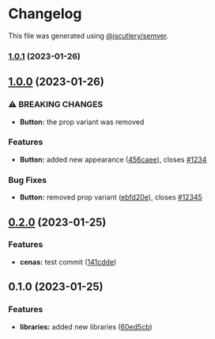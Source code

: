 # Changelog

This file was generated using [@jscutlery/semver](https://github.com/jscutlery/semver).

### [1.0.1](https://github.com/thomazcapra/grown-up-monorepo/compare/is-odd-1.0.0...is-odd-1.0.1) (2023-01-26)

## [1.0.0](https://github.com/thomazcapra/grown-up-monorepo/compare/is-odd-0.2.0...is-odd-1.0.0) (2023-01-26)


### ⚠ BREAKING CHANGES

* **Button:** the prop variant was removed

### Features

* **Button:** added new appearance ([456caee](https://github.com/thomazcapra/grown-up-monorepo/commit/456caee216cc8d0366f348b6a777c80c047a42b3)), closes [#1234](https://github.com/thomazcapra/grown-up-monorepo/issues/1234)


### Bug Fixes

* **Button:** removed prop variant ([ebfd20e](https://github.com/thomazcapra/grown-up-monorepo/commit/ebfd20e3df71527e5917ed90fbf48939d8aec6c9)), closes [#12345](https://github.com/thomazcapra/grown-up-monorepo/issues/12345)

## [0.2.0](https://github.com/thomazcapra/grown-up-monorepo/compare/is-odd-0.1.0...is-odd-0.2.0) (2023-01-25)


### Features

* **cenas:** test commit ([141cdde](https://github.com/thomazcapra/grown-up-monorepo/commit/141cddedd5bdca8a3ced6f129777438270885e40))

## 0.1.0 (2023-01-25)


### Features

* **libraries:** added new libraries ([60ed5cb](https://github.com/thomazcapra/grown-up-monorepo/commit/60ed5cb61bfc21ddb8cfc4ea701f776451a96821))
